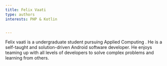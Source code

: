 ```yaml
---
title: Felix Vaati
type: authors
interests: PHP & Kotlin


---
```

Felix vaati  is a undergraduate student pursuing Applied Computing . He is a self-taught and solution-driven Android software developer. He enjoys teaming up with all levels of developers to solve complex problems and learning from others.